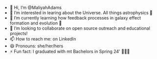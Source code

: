 - 👋 Hi, I’m @MaliyahAdams
- 👀 I’m interested in learing about the Universe. All things astrophysics 🌌
- 🌱 I’m currently learning how feedback processes in galaxy effect formation and evolution 💫
- 💞️ I’m looking to collaborate on open source outreach and educational projects!
- 📫 How to reach me:  on LinkedIn
- 😄 Pronouns: she/her/hers
- ⚡ Fun fact: I graduated with mt Bachelors in Spring 24' 👩🏾‍🎓

<!---
MaliyahAdams/MaliyahAdams is a ✨ special ✨ repository because its `README.md` (this file) appears on your GitHub profile.
You can click the Preview link to take a look at your changes.
--->
